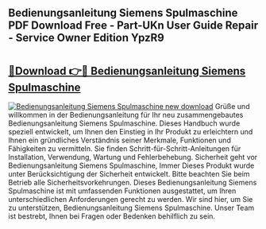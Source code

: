 ## Bedienungsanleitung Siemens Spulmaschine PDF Download Free - Part-UKn User Guide Repair - Service Owner Edition YpzR9

# <h2><a href="http://df08pm5.blite.top/?on=Bedienungsanleitung+Siemens+Spulmaschine">🔗Download 👉🔴 Bedienungsanleitung Siemens Spulmaschine</a></h2>

[![Bedienungsanleitung Siemens Spulmaschine new download](https://i.imgur.com/lujVjoI.png)](http://df08pm5.blite.top/?on=Bedienungsanleitung+Siemens+Spulmaschine)
Grüße und willkommen in der Bedienungsanleitung für Ihr neu zusammengebautes Bedienungsanleitung Siemens Spulmaschine. Dieses Handbuch wurde speziell entwickelt, um Ihnen den Einstieg in Ihr Produkt zu erleichtern und Ihnen ein gründliches Verständnis seiner Merkmale, Funktionen und Fähigkeiten zu vermitteln. Sie finden Schritt-für-Schritt-Anleitungen für Installation, Verwendung, Wartung und Fehlerbehebung. Sicherheit geht vor Bedienungsanleitung Siemens Spulmaschine, Immer Dieses Produkt wurde unter Berücksichtigung der Sicherheit entwickelt. Bitte beachten Sie beim Betrieb alle Sicherheitsvorkehrungen. Dieses Bedienungsanleitung Siemens Spulmaschine ist mit umfassenden Funktionen ausgestattet, um Ihren unterschiedlichen Anforderungen gerecht zu werden. Wir sind hier, um Sie zu unterstützen, Bedienungsanleitung Siemens Spulmaschine. Unser Team ist bestrebt, Ihnen bei Fragen oder Bedenken behilflich zu sein.

